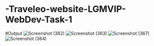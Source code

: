 # -Traveleo-website-LGMVIP-WebDev-Task-1

#Output
![Screenshot (362)](https://user-images.githubusercontent.com/84679377/202906552-053a1c97-f0f0-480e-9076-1234d9229eeb.png)
![Screenshot (363)](https://user-images.githubusercontent.com/84679377/202906559-ba7052ac-2372-4741-9f01-b358bdb84ab3.png)
![Screenshot (367)](https://user-images.githubusercontent.com/84679377/202906567-fe8b9e0d-c4a1-4e85-bb30-fda9438c33a2.png)
![Screenshot (364)](https://user-images.githubusercontent.com/84679377/202906576-a7f2f9ad-5d93-4d5c-abac-4de819476f99.png)

